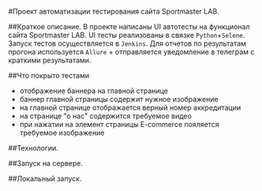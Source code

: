 #Проект автоматизации тестирования сайта Sportmaster LAB.

##Краткое описание.
В проекте написаны UI автотесты на функционал сайта Sportmaster LAB. 
UI тесты реализованы в связке `Python`+`Selene`. Запуск тестов осуществляется в `Jenkins`. Для отчетов по результатам прогона используется `Allure` + отправляется уведомление в телеграм с краткими результатами.

##Что покрыто тестами
- отображение баннера на главной странице
- баннер главной страницы содержит нужное изображение
- на главной странице отображается верный номер аккредитации
- на странице "о нас" содержится требуемое видео
- при нажатии на элемент страницы E-commerce пояляется требуемое изображение

##Технологии.

##Запуск на сервере.

##Локальный запуск.
